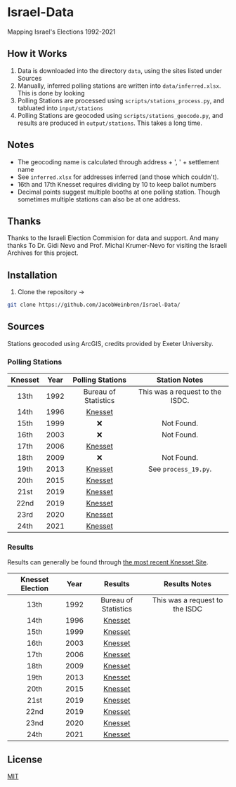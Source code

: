 # Israel-Data

Mapping Israel's Elections 1992-2021

## How it Works

1. Data is downloaded into the directory `data`, using the sites listed under Sources
2. Manually, inferred polling stations are written into `data/inferred.xlsx`. This is done by looking 
3. Polling Stations are processed using `scripts/stations_process.py`, and tabluated into `input/stations`
4. Polling Stations are geocoded using `scripts/stations_geocode.py`, and results are produced in `output/stations`. This takes a long time.

## Notes

- The geocoding name is calculated through address + ', ' + settlement name
- See `inferred.xlsx` for addresses inferred (and those which couldn't).
- 16th and 17th Knesset requires dividing by 10 to keep ballot numbers
- Decimal points suggest multiple booths at one polling station. Though sometimes multiple stations can also be at one address.

## Thanks

Thanks to the Israeli Election Commision for data and support. And many thanks To Dr. Gidi Nevo and Prof. Michal Krumer-Nevo for visiting the Israeli Archives for this project.

## Installation

1. Clone the repository →

```bash
git clone https://github.com/JacobWeinbren/Israel-Data/
```

## Sources

Stations geocoded using ArcGIS, credits provided by Exeter University.

### Polling Stations

| Knesset | Year |  Polling Stations | Station Notes |
| :--------------: | :--: | :---------------: | :-----------: |
| 13th | 1992 | Bureau of Statistics | This was a request to the ISDC. | 
| 14th | 1996 | [Knesset](https://bechirot24.bechirot.gov.il/election/Documents/%D7%91%D7%97%D7%99%D7%A8%D7%95%D7%AA%20%D7%A7%D7%95%D7%93%D7%9E%D7%95%D7%AA/results_14.xls) | |
| 15th | 1999 | ❌ | Not Found.
| 16th | 2003 | ❌ | Not Found.
| 17th | 2006 | [Knesset](https://bechirot24.bechirot.gov.il/election/Documents/%D7%91%D7%97%D7%99%D7%A8%D7%95%D7%AA%20%D7%A7%D7%95%D7%93%D7%9E%D7%95%D7%AA/results_17.xls) |
| 18th | 2009 | ❌ | Not Found.
| 19th | 2013 | [Knesset](https://www.gov.il/apps/elections/elections-knesset-19/heb/about/AllStations.pdf) | See `process_19.py`.
| 20th | 2015 | [Knesset](https://www.bechirot20.gov.il/election/Kneset20/Pages/BallotsList.aspx) 
| 21st | 2019 | [Knesset](https://bechirot21.bechirot.gov.il/election/Kneset20/Pages/BallotsList.aspx)
| 22nd | 2019 | [Knesset](https://bechirot22.bechirot.gov.il/election/Kneset20/Pages/BallotsList.aspx)
| 23rd | 2020 | [Knesset](https://bechirot23.bechirot.gov.il/election/Kneset20/Pages/BallotsList.aspx)
| 24th | 2021 |  [Knesset](https://bechirot24.bechirot.gov.il/election/Kneset20/Pages/BallotsList.aspx)

### Results

Results can generally be found through [the most recent Knesset Site](https://bechirot24.bechirot.gov.il/election/Pages/PreviousElection.aspx).

| Knesset Election | Year |  Results | Results Notes |
| :------------------: | :---: | :--------: | :---------------: |
| 13th | 1992 | Bureau of Statistics | This was a request to the ISDC |
| 14th | 1996 | [Knesset](https://bechirot24.bechirot.gov.il/election/Documents/%D7%91%D7%97%D7%99%D7%A8%D7%95%D7%AA%20%D7%A7%D7%95%D7%93%D7%9E%D7%95%D7%AA/results_14.xls) |
| 15th | 1999 | [Knesset](https://bechirot24.bechirot.gov.il/election/Documents/%D7%91%D7%97%D7%99%D7%A8%D7%95%D7%AA%20%D7%A7%D7%95%D7%93%D7%9E%D7%95%D7%AA/results_15.xls) |
| 16th | 2003 | [Knesset](https://bechirot24.bechirot.gov.il/election/Documents/%D7%91%D7%97%D7%99%D7%A8%D7%95%D7%AA%20%D7%A7%D7%95%D7%93%D7%9E%D7%95%D7%AA/results_16.xls) |
| 17th | 2006 | [Knesset](https://bechirot24.bechirot.gov.il/election/Documents/%D7%91%D7%97%D7%99%D7%A8%D7%95%D7%AA%20%D7%A7%D7%95%D7%93%D7%9E%D7%95%D7%AA/results_17.xls) |
| 18th | 2009 | [Knesset](https://bechirot24.bechirot.gov.il/election/Documents/%D7%91%D7%97%D7%99%D7%A8%D7%95%D7%AA%20%D7%A7%D7%95%D7%93%D7%9E%D7%95%D7%AA/results_18.xls) |
| 19th | 2013 | [Knesset](https://bechirot24.bechirot.gov.il/election/Documents/%D7%91%D7%97%D7%99%D7%A8%D7%95%D7%AA%20%D7%A7%D7%95%D7%93%D7%9E%D7%95%D7%AA/results_19.xls) |
| 20th | 2015 | [Knesset](https://bechirot24.bechirot.gov.il/election/Documents/%D7%91%D7%97%D7%99%D7%A8%D7%95%D7%AA%20%D7%A7%D7%95%D7%93%D7%9E%D7%95%D7%AA/results_20.xls) |
| 21st | 2019 | [Knesset](https://bechirot24.bechirot.gov.il/election/_layouts/xlviewer.aspx?id=/election/Documents/%D7%91%D7%97%D7%99%D7%A8%D7%95%D7%AA%20%D7%A7%D7%95%D7%93%D7%9E%D7%95%D7%AA/results_21.xlsx&Source=%2Felection%2F%5Flayouts%2Fsitemanager%2Easpx%3FFilterOnly%3D1%26SmtContext%3DSPFolder%3A4b084cf6%2D08aa%2D4eb8%2Dad8e%2D86e4f4960ab8%3FSPWeb%3A6adadc15%2De476%2D480b%2D9746%2D04490aedeb0f%3A%26SmtContextExpanded%3DTrue%26Filter%3D1%26pgsz%3D1000%26vrmode%3DFalse%26lvn%3D%D7%9B%D7%9C%20%D7%94%D7%9E%D7%A1%D7%9E%D7%9B%D7%99%D7%9D&De) |
| 22nd | 2019 | [Knesset](https://bechirot24.bechirot.gov.il/election/Documents/%D7%9B%D7%A0%D7%A1%D7%AA%2023/%D7%AA%D7%95%D7%A6%D7%90%D7%95%D7%AA%20%D7%94%D7%91%D7%97%D7%99%D7%A8%D7%95%D7%AA%2022%20%D7%9C%D7%A4%D7%99%20%D7%A7%D7%9C%D7%A4%D7%99%D7%95%D7%AA%20%D7%91%D7%99%D7%A9%D7%95%D7%91%D7%99%D7%9D.xlsx) |
| 23nd | 2020 | [Knesset](https://bechirot24.bechirot.gov.il/election/Documents/%D7%9B%D7%A0%D7%A1%D7%AA%2024/results_23_by_kalpi.xlsx)
| 24th | 2021 | [Knesset](https://bechirot24.bechirot.gov.il/election/Kneset24/Pages/BallotsList.aspx)

## License

[MIT](https://choosealicense.com/licenses/mit/)

